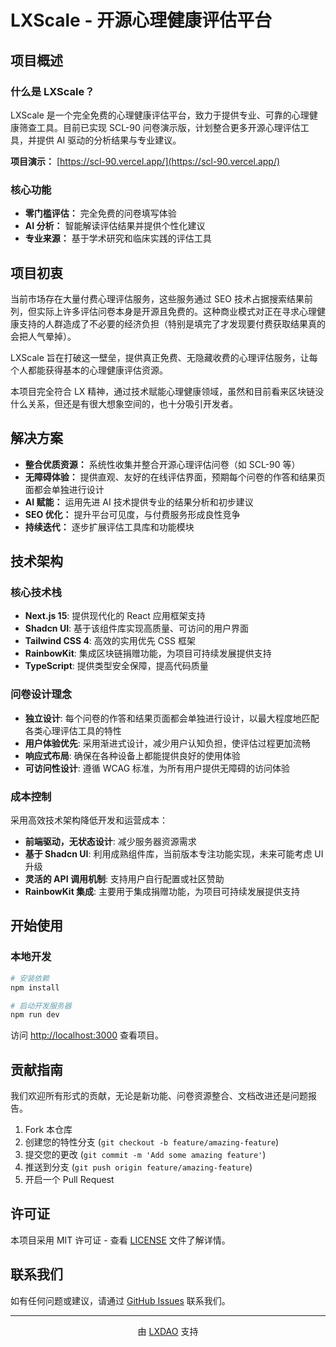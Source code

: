 # LXScale - 开源心理健康评估平台


## 项目概述

### 什么是 LXScale？

LXScale 是一个完全免费的心理健康评估平台，致力于提供专业、可靠的心理健康筛查工具。目前已实现 SCL-90 问卷演示版，计划整合更多开源心理评估工具，并提供 AI 驱动的分析结果与专业建议。

**项目演示：** [https://scl-90.vercel.app/](https://scl-90.vercel.app/)

### 核心功能

- **零门槛评估：** 完全免费的问卷填写体验
- **AI 分析：** 智能解读评估结果并提供个性化建议
- **专业来源：** 基于学术研究和临床实践的评估工具

## 项目初衷

当前市场存在大量付费心理评估服务，这些服务通过 SEO 技术占据搜索结果前列，但实际上许多评估问卷本身是开源且免费的。这种商业模式对正在寻求心理健康支持的人群造成了不必要的经济负担（特别是填完了才发现要付费获取结果真的会把人气晕掉）。

LXScale 旨在打破这一壁垒，提供真正免费、无隐藏收费的心理评估服务，让每个人都能获得基本的心理健康评估资源。

本项目完全符合 LX 精神，通过技术赋能心理健康领域，虽然和目前看来区块链没什么关系，但还是有很大想象空间的，也十分吸引开发者。

## 解决方案

- **整合优质资源：** 系统性收集并整合开源心理评估问卷（如 SCL-90 等）
- **无障碍体验：** 提供直观、友好的在线评估界面，预期每个问卷的作答和结果页面都会单独进行设计
- **AI 赋能：** 运用先进 AI 技术提供专业的结果分析和初步建议
- **SEO 优化：** 提升平台可见度，与付费服务形成良性竞争
- **持续迭代：** 逐步扩展评估工具库和功能模块

## 技术架构

### 核心技术栈

- **Next.js 15**: 提供现代化的 React 应用框架支持
- **Shadcn UI**: 基于该组件库实现高质量、可访问的用户界面
- **Tailwind CSS 4**: 高效的实用优先 CSS 框架
- **RainbowKit**: 集成区块链捐赠功能，为项目可持续发展提供支持
- **TypeScript**: 提供类型安全保障，提高代码质量

### 问卷设计理念

- **独立设计**: 每个问卷的作答和结果页面都会单独进行设计，以最大程度地匹配各类心理评估工具的特性
- **用户体验优先**: 采用渐进式设计，减少用户认知负担，使评估过程更加流畅
- **响应式布局**: 确保在各种设备上都能提供良好的使用体验
- **可访问性设计**: 遵循 WCAG 标准，为所有用户提供无障碍的访问体验

### 成本控制

采用高效技术架构降低开发和运营成本：

- **前端驱动，无状态设计**: 减少服务器资源需求
- **基于 Shadcn UI**: 利用成熟组件库，当前版本专注功能实现，未来可能考虑 UI 升级
- **灵活的 API 调用机制**: 支持用户自行配置或社区赞助
- **RainbowKit 集成**: 主要用于集成捐赠功能，为项目可持续发展提供支持

## 开始使用

### 本地开发

```bash
# 安装依赖
npm install

# 启动开发服务器
npm run dev
```

访问 [http://localhost:3000](http://localhost:3000) 查看项目。

## 贡献指南

我们欢迎所有形式的贡献，无论是新功能、问卷资源整合、文档改进还是问题报告。

1. Fork 本仓库
2. 创建您的特性分支 (`git checkout -b feature/amazing-feature`)
3. 提交您的更改 (`git commit -m 'Add some amazing feature'`)
4. 推送到分支 (`git push origin feature/amazing-feature`)
5. 开启一个 Pull Request

## 许可证

本项目采用 MIT 许可证 - 查看 [LICENSE](LICENSE) 文件了解详情。

## 联系我们

如有任何问题或建议，请通过 [GitHub Issues](https://github.com/yourusername/lxscale/issues) 联系我们。

---

<p align="center">由 <a href="https://lxdao.io/">LXDAO</a> 支持</p>
